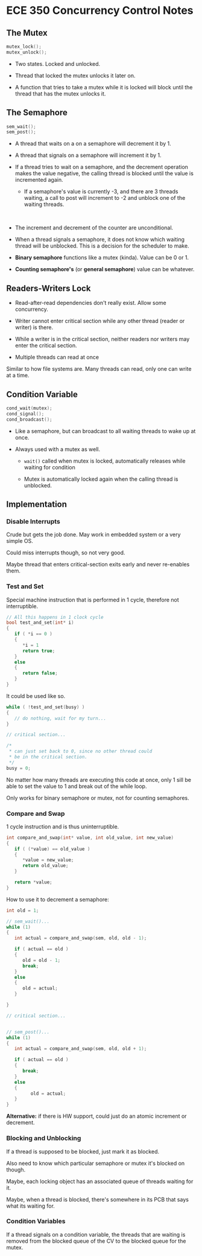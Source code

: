 # ECE 350 Concurrency Control Notes

## The Mutex

```C
mutex_lock();
mutex_unlock();
```

* Two states. Locked and unlocked.

* Thread that locked the mutex unlocks it later on.

* A function that tries to take a mutex while it is locked will
  block until the thread that has the mutex unlocks it.

## The Semaphore

```C
sem_wait();
sem_post();
```

* A thread that waits on a on a semaphore will decrement it by 1.


* A thread that signals on a semaphore will increment it by 1.

* If a thread tries to wait on a semaphore, and the decrement operation makes the value negative, the calling thread is blocked until the value is incremented again.
   * If a semaphore's value is currently -3, and there are 3 threads waiting, a call to post will increment to -2 and unblock one of the waiting threads.

<br>

* The increment and decrement of the counter are unconditional.

* When a thread signals a semaphore, it does not know which waiting thread will be unblocked. This is a decision for the scheduler to make.


* **Binary semaphore** functions like a mutex (kinda). Value can be 0 or 1.

* **Counting semaphore's** (or **general semaphore**) value can be whatever.

## Readers-Writers Lock
* Read-after-read dependencies don't really exist. Allow some concurrency.

* Writer cannot enter critical section while any other thread (reader or writer) is there.

* While a writer is in the critical section, neither readers nor writers may enter the critical section.
  
* Multiple threads can read at once

Similar to how file systems are. Many threads can read, only one can write at a time.

## Condition Variable

```C
cond_wait(mutex);
cond_signal();
cond_broadcast();
```

* Like a semaphore, but can broadcast to all waiting threads to wake up at once.

* Always used with a mutex as well.
   * `wait()` called when mutex is locked, automatically releases while waiting for condition

   * Mutex is automatically locked again when the calling thread is unblocked.

## Implementation

### Disable Interrupts
Crude but gets the job done. May work in embedded system or a very simple OS.

Could miss interrupts though, so not very good.

Maybe thread that enters critical-section exits early and never re-enables them.

### Test and Set
Special machine instruction that is performed in 1 cycle, therefore not interruptible.

```C
// All this happens in 1 clock cycle
bool test_and_set(int* i)
{
   if ( *i == 0 )
   {
      *i = 1
      return true;
   }
   else
   {
      return false;
   }
}
```

It could be used like so.

```C
while ( !test_and_set(busy) )
{
   // do nothing, wait for my turn...
}

// critical section...

/*
 * can just set back to 0, since no other thread could
 * be in the critical section.
 */
busy = 0;
```

No matter how many threads are executing this code at once, only 1 sill be able to set the value to 1 and break out of the while loop.

Only works for binary semaphore or mutex, not for counting semaphores.

### Compare and Swap
1 cycle instruction and is thus uninterruptible.

```C
int compare_and_swap(int* value, int old_value, int new_value)
{
   if ( (*value) == old_value )
   {
      *value = new_value;
      return old_value;
   }

   return *value;
}
```

How to use it to decrement a semaphore:

```C
int old = 1;

// sem_wait()...
while (1)
{
   int actual = compare_and_swap(sem, old, old - 1);

   if ( actual == old )
   {
      old = old - 1;
      break;
   }
   else
   {
      old = actual;
   }

}

// critical section...


// sem_post()...
while (1)
{
   int actual = compare_and_swap(sem, old, old + 1);

   if ( actual == old )
   {
      break;
   }
   else
   {
         old = actual;
   }
}

```

**Alternative:** if there is HW support, could just do an atomic increment or decrement.

### Blocking and Unblocking

If a thread is supposed to be blocked, just mark it as blocked.

Also need to know which particular semaphore or mutex it's blocked on though.

Maybe, each locking object has an associated queue of threads waiting for it.

Maybe, when a thread is blocked, there's somewhere in its PCB that says what its waiting for.

### Condition Variables

If a thread signals on a condition variable, the threads that are waiting is removed from the blocked queue of the CV to the blocked queue for the mutex.
